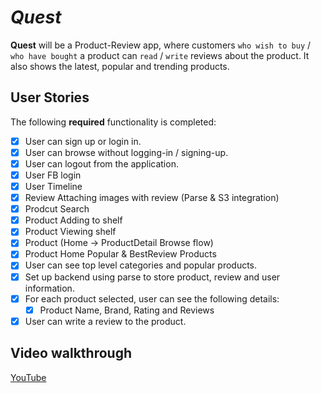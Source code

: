 # *Quest*

**Quest**  will be a Product-Review app, where customers `who wish to buy` / `who have bought` a product can `read` / `write` reviews about the product. It also shows the latest, popular and trending products.

## User Stories

The following **required** functionality is completed:

* [x] User can sign up or login in.
* [x] User can browse without logging-in / signing-up.
* [x] User can logout from the application.
* [x] User FB login
* [x] User Timeline
* [x] Review Attaching images with review (Parse & S3 integration)
* [x] Prodcut Search
* [x] Product Adding to shelf
* [x] Product Viewing shelf
* [x] Product (Home -> ProductDetail Browse flow)
* [x] Product Home Popular & BestReview Products
* [x] User can see top level categories and popular products.
* [x] Set up backend using parse to store product, review and user information.
* [x] For each product selected, user can see the following details:
  * [x] Product Name, Brand, Rating and Reviews
* [x] User can write a review to the product.

## Video walkthrough

[YouTube](https://www.youtube.com/watch?v=0YYxbXZZhEc)
